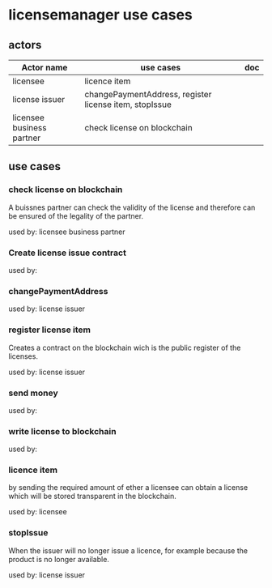 # licensemanager use cases



## actors

|Actor name|use cases|doc|
|---|---|---|
|licensee|licence item||
|license issuer|changePaymentAddress, register license item, stopIssue||
|licensee business partner|check license on blockchain||


## use cases

### check license on blockchain

A buissnes partner can check the validity of the license and therefore can be ensured of the legality of the partner.


used by: licensee business partner

### Create license issue contract


used by: 

### changePaymentAddress


used by: license issuer

### register license item

Creates a contract on the blockchain wich is the public register of the licenses.


used by: license issuer

### send money


used by: 

### write license to blockchain


used by: 

### licence item

by sending the required amount of ether a licensee can obtain a license which will be stored transparent in the blockchain.


used by: licensee

### stopIssue

When the issuer will no longer issue a licence, for example because the product is no longer available.


used by: license issuer

